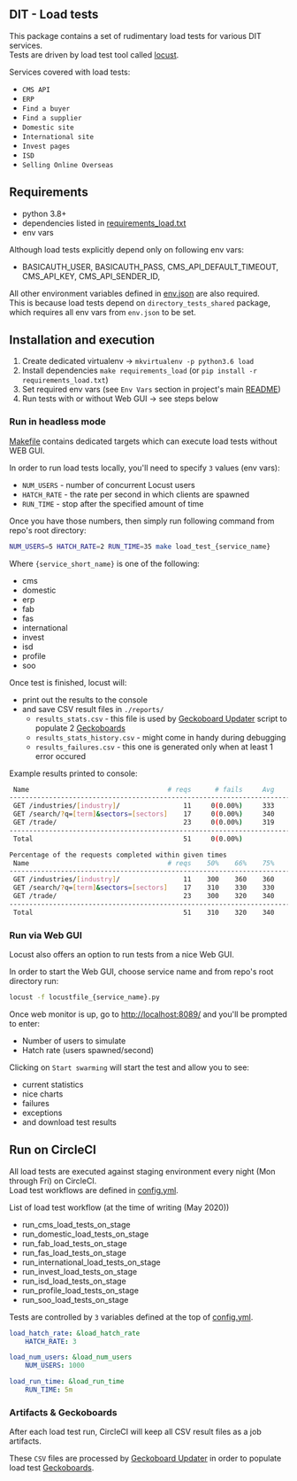 DIT - Load tests
---------------------------------------

This package contains a set of rudimentary load tests for various DIT services.  
Tests are driven by load test tool called [locust](https://locust.io/).

Services covered with load tests:

* `CMS API`
* `ERP`
* `Find a buyer`
* `Find a supplier`
* `Domestic site`
* `International site`
* `Invest pages`
* `ISD`
* `Selling Online Overseas`


## Requirements

* python 3.8+
* dependencies listed in [requirements_load.txt](../../requirements_load.txt)
* env vars

Although load tests explicitly depend only on following env vars:
* BASICAUTH_USER, BASICAUTH_PASS, CMS_API_DEFAULT_TIMEOUT, CMS_API_KEY, CMS_API_SENDER_ID,

All other environment variables defined in [env.json](../../env_vars/env.json) are also required.  
This is because load tests depend on `directory_tests_shared` package, which requires all env vars from `env.json` to be set.


## Installation and execution

1. Create dedicated virtualenv -> `mkvirtualenv -p python3.6 load`
2. Install dependencies `make requirements_load` (or `pip install -r requirements_load.txt`)
3. Set required env vars (see `Env Vars` section in project's main [README](../../README.md#env-vars))
4. Run tests with or without Web GUI -> see steps below


### Run in headless mode

[Makefile](../../makefile) contains dedicated targets which can execute load tests without WEB GUI.  

In order to run load tests locally, you'll need to specify `3` values (env vars):

* `NUM_USERS` - number of concurrent Locust users
* `HATCH_RATE` - the rate per second in which clients are spawned
* `RUN_TIME` - stop after the specified amount of time

Once you have those numbers, then simply run following command from repo's root directory:

```bash
NUM_USERS=5 HATCH_RATE=2 RUN_TIME=35 make load_test_{service_name}
```

Where `{service_short_name}` is one of the following:

* cms
* domestic
* erp
* fab
* fas
* international
* invest
* isd
* profile
* soo

Once test is finished, locust will:
* print out the results to the console
* and save CSV result files in `./reports/`
    * `results_stats.csv` - this file is used by [Geckoboard Updater](../periodic_tasks/geckoboard_updater/README.md) script to populate 2 [Geckoboards](https://readme.trade.gov.uk/docs/playbooks/qa-geckoboards.html)
    * `results_stats_history.csv` - might come in handy during debugging
    * `results_failures.csv` - this one is generated only when at least 1 error occured

Example results printed to console:
```bash
 Name                                   # reqs      # fails     Avg     Min     Max  |  Median   req/s
------------------------------------------------------------------------------------------------------
 GET /industries/[industry]/                11     0(0.00%)     333     280     466  |     300    0.40
 GET /search/?q=[term]&sectors=[sectors]    17     0(0.00%)     340     291     538  |     310    0.50
 GET /trade/                                23     0(0.00%)     319     259     485  |     300    0.40
------------------------------------------------------------------------------------------------------
 Total                                      51     0(0.00%)                                       1.30

Percentage of the requests completed within given times
 Name                                   # reqs    50%    66%    75%    80%    90%    95%    98%    99%   100%
-------------------------------------------------------------------------------------------------------------
 GET /industries/[industry]/                11    300    360    360    360    380    470    470    470    470
 GET /search/?q=[term]&sectors=[sectors]    17    310    330    330    340    530    540    540    540    540
 GET /trade/                                23    300    320    340    380    390    420    490    490    490
-------------------------------------------------------------------------------------------------------------
 Total                                      51    310    320    340    360    390    490    530    540    540
```

### Run via Web GUI

Locust also offers an option to run tests from a nice Web GUI.

In order to start the Web GUI, choose service name and from repo's root directory run:
```bash
locust -f locustfile_{service_name}.py
```

Once web monitor is up, go to [http://localhost:8089/](http://localhost:8089/) and you'll be prompted to enter:

* Number of users to simulate
* Hatch rate (users spawned/second)

Clicking on `Start swarming` will start the test and allow you to see:

* current statistics
* nice charts
* failures
* exceptions
* and download test results


## Run on CircleCI

All load tests are executed against staging environment every night (Mon through Fri) on CircleCI.  
Load test workflows are defined in [config.yml](../../.circleci/config.yml).

List of load test workflow (at the time of writing (May 2020))

* run_cms_load_tests_on_stage
* run_domestic_load_tests_on_stage
* run_fab_load_tests_on_stage
* run_fas_load_tests_on_stage
* run_international_load_tests_on_stage
* run_invest_load_tests_on_stage
* run_isd_load_tests_on_stage
* run_profile_load_tests_on_stage
* run_soo_load_tests_on_stage

Tests are controlled by `3` variables defined at the top of [config.yml](../../.circleci/config.yml).

```yaml
load_hatch_rate: &load_hatch_rate
    HATCH_RATE: 3

load_num_users: &load_num_users
    NUM_USERS: 1000

load_run_time: &load_run_time
    RUN_TIME: 5m
```


### Artifacts & Geckoboards

After each load test run, CircleCI will keep all CSV result files as a job artifacts.  

These `CSV` files are processed by [Geckoboard Updater](../periodic_tasks/geckoboard_updater/README.md) in order to
populate load test [Geckoboards](https://readme.trade.gov.uk/docs/playbooks/qa-geckoboards.html).
